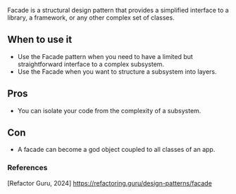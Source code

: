 Facade is a structural design pattern that provides a simplified interface to a library, a framework, or any other complex set of classes.

## When to use it
* Use the Facade pattern when you need to have a limited but straightforward interface to a complex subsystem.
* Use the Facade when you want to structure a subsystem into layers.

## Pros
* You can isolate your code from the complexity of a subsystem.

## Con
* A facade can become a god object coupled to all classes of an app.

### References
[Refactor Guru, 2024] https://refactoring.guru/design-patterns/facade

